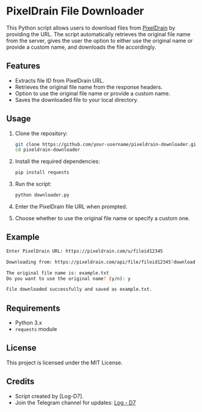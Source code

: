 
# PixelDrain File Downloader

This Python script allows users to download files from [PixelDrain](https://pixeldrain.com) by providing the URL. The script automatically retrieves the original file name from the server, gives the user the option to either use the original name or provide a custom name, and downloads the file accordingly.

## Features

- Extracts file ID from PixelDrain URL.
- Retrieves the original file name from the response headers.
- Option to use the original file name or provide a custom name.
- Saves the downloaded file to your local directory.

## Usage

1. Clone the repository:

   ```bash
   git clone https://github.com/your-username/pixeldrain-downloader.git
   cd pixeldrain-downloader
   ```

2. Install the required dependencies:

   ```bash
   pip install requests
   ```

3. Run the script:

   ```bash
   python downloader.py
   ```

4. Enter the PixelDrain file URL when prompted.

5. Choose whether to use the original file name or specify a custom one.

## Example

```bash
Enter PixelDrain URL: https://pixeldrain.com/u/fileid12345

Downloading from: https://pixeldrain.com/api/file/fileid12345?download

The original file name is: example.txt
Do you want to use the original name? (y/n): y

File downloaded successfully and saved as example.txt.
```

## Requirements

- Python 3.x
- `requests` module

## License

This project is licensed under the MIT License.

## Credits

- Script created by [Log-D7].
- Join the Telegram channel for updates: [Log - D7](https://t.me/Decode7Channel)
